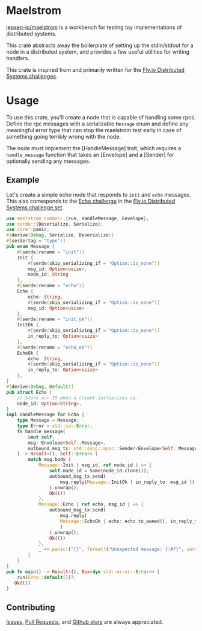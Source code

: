# Maelstrom

[jepsen-io/maelstrom](https://github.com/jepsen-io/maelstrom) is a workbench for testing toy implementations of distributed systems.

This crate abstracts away the boilerplate of setting up the stdin/stdout for a node
in a distributed system, and provides a few useful utilities for writing handlers.

This crate is inspired from and primarily written for the [Fly.io Distributed Systems challenges](https://fly.io/dist-sys/).

# Usage

To use this crate, you'll create a node that is capable of handling
some rpcs. Define the rpc messages with a serializable `Message` enum
and define any meaningful error type that can stop the maelstrom test early
in case of something going terribly wrong with the node.

The node must implement the [HandleMessage] trait, which requires
a `handle_message` function that takes an [Envelope] and a [Sender] for optionally
sending any messages.
## Example

Let's create a simple echo node that responds to `init` and `echo` messages.
This also corresponds to the [Echo challenge](https://fly.io/dist-sys/1/) in the [Fly.io Distributed Systems challenge set](https://fly.io/dist-sys/).

```rust
use maelstrom_common::{run, HandleMessage, Envelope};
use serde::{Deserialize, Serialize};
use core::panic;
#[derive(Debug, Serialize, Deserialize)]
#[serde(tag = "type")]
pub enum Message {
    #[serde(rename = "init")]
    Init {
        #[serde(skip_serializing_if = "Option::is_none")]
        msg_id: Option<usize>,
        node_id: String
    },
    #[serde(rename = "echo")]
    Echo {
        echo: String,
        #[serde(skip_serializing_if = "Option::is_none")]
        msg_id: Option<usize>
    },
    #[serde(rename = "init_ok")]
    InitOk {
        #[serde(skip_serializing_if = "Option::is_none")]
        in_reply_to: Option<usize>
    },
    #[serde(rename = "echo_ok")]
    EchoOk {
        echo: String,
        #[serde(skip_serializing_if = "Option::is_none")]
        in_reply_to: Option<usize>
    },
}
#[derive(Debug, Default)]
pub struct Echo {
    // Store our ID when a client initializes us.
    node_id: Option<String>,
}
impl HandleMessage for Echo {
    type Message = Message;
    type Error = std::io::Error;
    fn handle_message(
        &mut self,
        msg: Envelope<Self::Message>,
        outbound_msg_tx: std::sync::mpsc::Sender<Envelope<Self::Message>>,
    ) -> Result<(), Self::Error> {
        match msg.body {
            Message::Init { msg_id, ref node_id } => {
                self.node_id = Some(node_id.clone());
                outbound_msg_tx.send(
                    msg.reply(Message::InitOk { in_reply_to: msg_id })
                ).unwrap();
                Ok(())
            },
            Message::Echo { ref echo, msg_id } => {
                outbound_msg_tx.send(
                    msg.reply(
                    Message::EchoOk { echo: echo.to_owned(), in_reply_to: msg_id }
                    )
                ).unwrap();
                Ok(())
            },
            _ => panic!("{}", format!("Unexpected message: {:#?}", serde_json::to_string_pretty(&msg)))
        }
    }
}
pub fn main() -> Result<(), Box<dyn std::error::Error>> {
    run(Echo::default())?;
   Ok(())
}
```

## Contributing

[Issues](https://github.com/aalekhpatel07/maelstrom-fly-io/issues/new), [Pull Requests](https://github.com/aalekhpatel07/maelstrom-fly-io/pulls), and [Github stars](https://github.com/aalekhpatel07/maelstrom-fly-io) are always appreciated.
